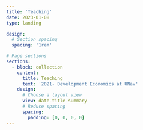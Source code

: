 ```yaml
---
title: 'Teaching'
date: 2023-01-08
type: landing

design:
  # Section spacing
  spacing: '1rem'

# Page sections
sections:
  - block: collection
    content:
      title: Teaching
      text: '2021- Development Economics at UNav'
    design:
      # Choose a layout view
      view: date-title-summary
      # Reduce spacing
      spacing:
        padding: [0, 0, 0, 0]
---
```

